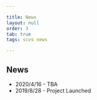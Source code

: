 ```yaml
---

title: News
layout: null
order: 3
tab: true
tags: scvs news

---
```


## News

* 2020/4/16 - TBA
* 2019/8/28 - Project Launched
